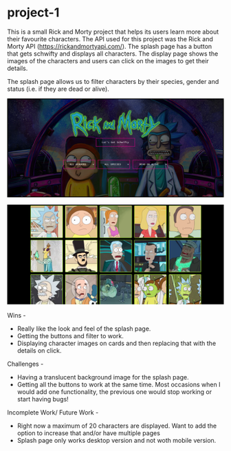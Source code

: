 # project-1

This is a small Rick and Morty project that helps its users learn more about their favourite characters. The API used for this project was the Rick and Morty API (https://rickandmortyapi.com/). The splash page has a button that gets schwifty and displays all characters. The display page shows the images of the characters and users can click on the images to get their details. 

The splash page allows us to filter characters by their species, gender and status (i.e. if they are dead or alive).

![Splash page](./readme-images/splash_page_ss.png)

![Display page](./readme-images/display_page_ss.png)

Wins - 
- Really like the look and feel of the splash page. 
- Getting the buttons and filter to work.
- Displaying character images on cards and then replacing that with the details on click.

Challenges - 
- Having a translucent background image for the splash page. 
- Getting all the buttons to work at the same time. Most occasions when I would add one functionality, the previous one would stop working or start having bugs!

Incomplete Work/ Future Work -
- Right now a maximum of 20 characters are displayed. Want to add the option to increase that and/or have multiple pages
- Splash page only works desktop version and not woth mobile version. 
